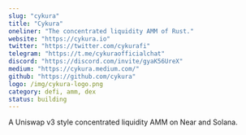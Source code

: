 ```yaml
---
slug: "cykura"
title: "Cykura"
oneliner: "The concentrated liquidity AMM of Rust."
website: "https://cykura.io"
twitter: "https://twitter.com/cykurafi"
telegram: "https://t.me/cykuraofficialchat"
discord: "https://discord.com/invite/gyaK56UreX"
medium: "https://cykura.medium.com/"
github: "https://github.com/cykura"
logo: /img/cykura-logo.png
category: defi, amm, dex
status: building
---
```


A Uniswap v3 style concentrated liquidity AMM on Near and Solana.
